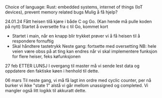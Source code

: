 Choice of language:
Rust: embedded systems, internet of things (IoT devices), prevent memory related bugs
    Mulig å få hjelp?


24.01.24
Fått heisen tilå kjøre i både C og Go. (Kan hende må pulle koden på nytt)
Startet å oversette fra c til Go, kommet kort
- Startet i main, når en knapp blir trykket prøver vi å få heisen til å respondere fornuftig
- Skal håndtere tastetrykk
Neste gang: fortsette med oversetting
NB: hele veien være obss på at ting kan endres når vi skal implementere funksjon for flere heiser, feks køfunksjonen


27 feb ETTER LUNSJ
I overgang til master må vi sende lest data og oppdatere den faktiske køen i henhold til dette.

06 mars
Til neste gang, vi må få lagt inn ordre med cyclic counter, per nå burker vi ikke "state 1" alstå vi går mellom unassigned og completed. Vi mangler også litt logikk til akkuratt dette. 